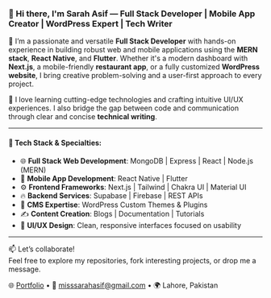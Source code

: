 ### 👋 Hi there, I'm Sarah Asif — Full Stack Developer | Mobile App Creator | WordPress Expert | Tech Writer

🚀 I’m a passionate and versatile **Full Stack Developer** with hands-on experience in building robust web and mobile applications using the **MERN stack**, **React Native**, and **Flutter**. Whether it's a modern dashboard with **Next.js**, a mobile-friendly **restaurant app**, or a fully customized **WordPress website**, I bring creative problem-solving and a user-first approach to every project.

🧠 I love learning cutting-edge technologies and crafting intuitive UI/UX experiences. I also bridge the gap between code and communication through clear and concise **technical writing**.

---

#### 🔧 Tech Stack & Specialties:

- 🌐 **Full Stack Web Development**: MongoDB | Express | React | Node.js (MERN)
- 📱 **Mobile App Development**: React Native | Flutter
- ⚙️ **Frontend Frameworks**: Next.js | Tailwind | Chakra UI | Material UI
- 🔥 **Backend Services**: Supabase | Firebase | REST APIs
- 🧩 **CMS Expertise**: WordPress Custom Themes & Plugins
- ✍️ **Content Creation**: Blogs | Documentation | Tutorials
- 🎨 **UI/UX Design**: Clean, responsive interfaces focused on usability

---

📫 Let’s collaborate!  
Feel free to explore my repositories, fork interesting projects, or drop me a message.

🌐 [Portfolio](https://demo.nitroxis.com/sarah/) • 📧 misssarahasif@gmail.com • 🌍 Lahore, Pakistan
